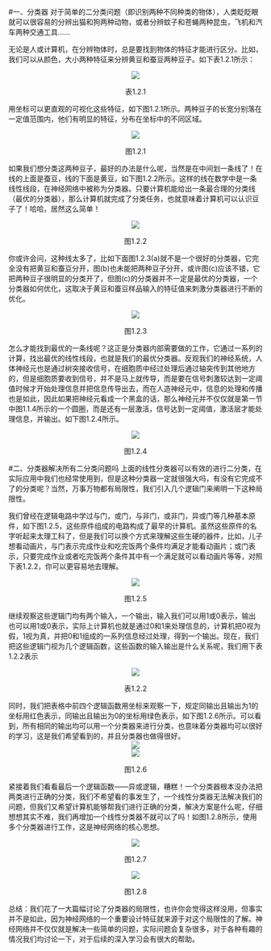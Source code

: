 #一、分类器
对于简单的二分类问题（即识别两种不同种类的物体），人类眨眨眼就可以很容易的分辨出猫和狗两种动物，或者分辨蚊子和苍蝇两种昆虫，飞机和汽车两种交通工具......

无论是人或计算机，在分辨物体时，总是要找到物体的特征才能进行区分。比如，我们可以从颜色，大小两种特征来分辨黄豆和蚕豆两种豆子。如下表1.2.1所示：
<div align=center>
<img src='http://qiniu.xdpie.com/2018-05-17-10-37-19.png'>
<p style='text-align:center'>表1.2.1</p>
</div>

用坐标可以更直观的可视化这些特征，如下图1.2.1所示。两种豆子的长宽分别落在一定值范围内，他们有明显的特征，分布在坐标中的不同区域。
<div align=center>
<img src='http://qiniu.xdpie.com/2018-05-17-10-28-59.png'>
<p style='text-align:center'>图1.2.1</p>
</div>

如果我们想分类这两种豆子，最好的办法是什么呢，当然是在中间划一条线了！在线的上面是蚕豆，线的下面是黄豆，如下图1.2.2所示。这样的线在数学中是一条线性线段，在神经网络中被称为分类器。只要计算机能给出一条最合理的分类线（最优的分类器），那么计算机就完成了分类任务，也就意味着计算机可以认识豆子了！哈哈，居然这么简单！
<div align=center>
<img src='http://qiniu.xdpie.com/2018-05-17-10-25-25.png'>
<p style='text-align:center'>图1.2.2</p>
</div>

你或许会问，这种线太多了，比如下面图1.2.3(a)就不是一个很好的分类器，它完全没有把黄豆和蚕豆分开，图(b)也未能把两种豆子分开，或许图(c)应该不错，它把两种豆子很明显的分类开了，但图(c)的分类器并不一定是最优的分类器，一个分类器如何优化，这取决于黄豆和蚕豆样品输入的特征值来刺激分类器进行不断的优化。
<div align=center>
<img src='http://qiniu.xdpie.com/2018-05-17-10-23-24.png'>
<p style='text-align:center'>图1.2.3</p>
</div>

怎么才能找到最优的一条线呢？这正是分类器内部需要做的工作，它通过一系列的计算，找出最优的线性线段，也就是我们的最优分类器。反观我们的神经系统，人体神经元也是通过树突接收信号，在细胞质中经过处理后通过轴突传到其他地方的，但是细胞质要收到信号，并不是马上就传导，而是要在信号刺激较达到一定阈值时候才开始处理信息并把信息传导出去，而在人造神经元中，信息的处理和传播也是如此，因此如果把神经元看成一个黑盒的话，那么神经元并不仅仅就是第一节中图1.1.4所示的一个圆圈，而是还有一层激活，信号达到一定阈值，激活层才能处理信息，并输出。如下图1.2.4所示。

<div align=center>
<img src='http://qiniu.xdpie.com/2018-05-17-10-21-37.png'>
<p style='text-align:center'>图1.2.4</p>
</div>

#二、分类器解决所有二分类问题吗
上面的线性分类器可以有效的进行二分类，在实际应用中我们也经常使用到，但是这种分类器一定就很强大吗，有没有它完成不了的分类呢？当然，万事万物都有局限性，我们引入几个逻辑门来阐明一下这种局限性。

我们曾经在逻辑电路中学过与门，或门，与非门，或非门，异或门等几种基本原件，如下图1.2.5，这些原件组成的电路构成了最早的计算机。虽然这些原件的名字听起来太理工科了，但是我们可以换个方式来理解这些生硬的器件，比如，儿子想看动画片，与门表示完成作业和吃完饭两个条件均满足才能看动画片；或门表示，只要完成作业或者吃完饭两个条件其中有一个满足就可以看动画片等等，对照下表1.2.2，你可以更容易地去理解。
<div align=center>
<img src='http://qiniu.xdpie.com/2018-05-17-10-19-38.png'>
<p style='text-align:center'>图1.2.5</p>
</div>

继续观察这些逻辑门均有两个输入，一个输出，输入我们可以用1或0表示，输出也可以用1或0表示，实际上计算机也就是通过0和1来处理信息的，计算机把0视为假，1视为真，并把0和1组成的一系列信息经过处理，得到一个输出。现在，我们把这些逻辑门视为几个逻辑函数，这些函数的输入输出是什么关系呢，我们用下表1.2.2表示
<div align=center>
<img src='http://qiniu.xdpie.com/2018-05-17-10-13-47.png'>
<p style='text-align:center'>表1.2.2</p>
</div>
同时，我们把表格中前四个逻辑函数用坐标来观察一下，规定同输出且输出为1的坐标用红色表示，同输出且输出为0的坐标用绿色表示，如下图1.2.6所示。可以看到，所有相同的输出均可以用一个分类器来进行分类，也意味着分类器均可以很好的学习，这是我们希望看到的，并且分类器也做得很好。
<div align=center>
<img src='http://qiniu.xdpie.com/2018-05-17-09-45-39.png'>
</div>
<div align=center>
<img src='http://qiniu.xdpie.com/2018-05-17-10-15-54.png'>
<p style='text-align:center'>图1.2.6</p>
</div>

紧接着我们看看最后一个逻辑函数——异或逻辑，糟糕！一个分类器根本没办法把两类进行正确的分类，我们不希望看的事发生了，一个线性分类器无法解决我们的问题，但我们又希望计算机能够帮我们进行正确的分类，解决方案是什么呢，仔细想想其实不难，我们再增加一个线性分类器不就可以了吗！如图1.2.8所示，使用多个分类器进行工作，这是神经网络的核心思想。
<div align=center>
<img src='http://qiniu.xdpie.com/2018-05-17-10-17-06.png'>
<p style='text-align:center'>图1.2.7</p>
</div>
<div align=center>
<img src='http://qiniu.xdpie.com/2018-05-17-10-42-07.png'>
<p style='text-align:center'>图1.2.8</p>
</div>

总结：我们花了一大篇幅讨论了分类器的局限性，也许你会觉得这样没用，但事实并不是如此，因为神经网络的一个重要设计特征就来源于对这个局限性的了解。神经网络并不仅仅就是解决一些简单的问题，实际问题会复杂很多，对于各种有趣的情况我们均讨论一下，对于后续的深入学习会有很大的帮助。